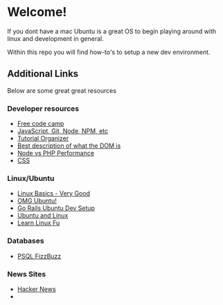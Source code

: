 # Welcome!

If you dont have a mac Ubuntu is a great OS to begin playing around with linux and development in general.

Within this repo you will find how-to's to setup a new dev environment.

## Additional Links

Below are some great great resources

### Developer resources

* [Free code camp](https://www.freecodecamp.com)
* [JavaScript, Git, Node, NPM, etc](http://nodeschool.io/)
* [Tutorial Organizer](https://hackr.io)
* [Best description of what the DOM is](https://www.youtube.com/watch?v=jW0tv2BnRoY)
* [Node vs PHP Performance](https://www.webcodegeeks.com/web-development/php-vs-node-js-the-real-statistics/)
* [CSS](http://www.cssscript.com/)

### Linux/Ubuntu

* [Linux Basics - Very Good](https://thenewboston.com/videos.php?cat=357)
* [OMG Ubuntu!](http://www.omgubuntu.co.uk/)
* [Go Rails Ubuntu Dev Setup](https://gorails.com/setup/ubuntu/16.04)
* [Ubuntu and Linux](http://www.linuxandubuntu.com/)
* [Learn Linux Fu](https://linuxjourney.com/?utm_source=omgubuntu)

### Databases

* [PSQL FizzBuzz](https://hashrocket.com/blog/posts/understanding-common-table-expressions-with-fizzbuzz)


### News Sites

* [Hacker News](http://hackernews.com)
* []()
